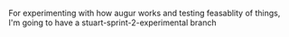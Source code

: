 For experimenting with how augur works and testing feasablity of things, I'm going to have a stuart-sprint-2-experimental branch
